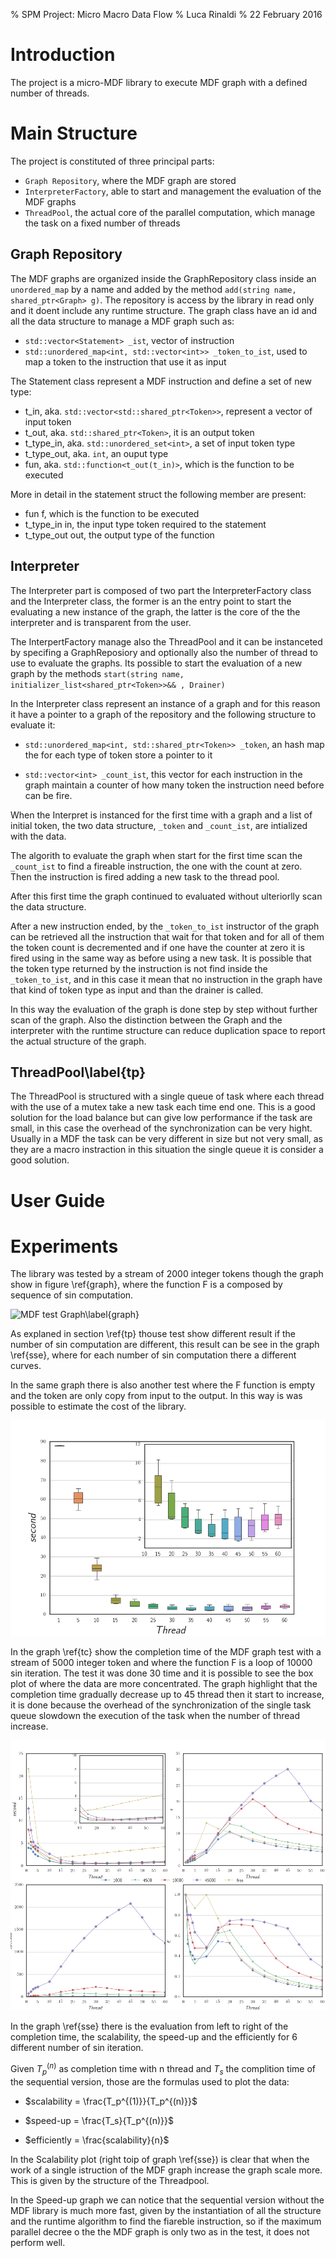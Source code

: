 % SPM Project: Micro Macro Data Flow
% Luca Rinaldi
% 22 February 2016

# Introduction
The project is a micro-MDF library to execute MDF graph with a defined number of threads.

# Main Structure
The project is constituted of three principal parts:

- `Graph Repository`, where the MDF graph are stored
- `InterpreterFactory`, able to start and management the evaluation of the MDF graphs
- `ThreadPool`, the actual core of the parallel computation, which manage the task on a fixed number of threads

## Graph Repository
The MDF graphs are organized inside the GraphRepository class inside an `unordered_map` by a name and added by the method `add(string name, shared_ptr<Graph> g)`. The repository is access by the library in read only and it doent include any runtime structure. The graph class have an id and all the data structure to manage a MDF graph such as:

- `std::vector<Statement> _ist`, vector of instruction
- `std::unordered_map<int, std::vector<int>> _token_to_ist`, used to map a token to the instruction that use it as input

The Statement class represent a MDF instruction and define a set of new type:

- t_in, aka. `std::vector<std::shared_ptr<Token>>`, represent a vector of input token
- t_out, aka. `std::shared_ptr<Token>`, it is an output token
- t_type_in, aka. `std::unordered_set<int>`, a set of input token type
- t_type_out, aka. `int`, an ouput type
- fun, aka. `std::function<t_out(t_in)>`, which is the function to be executed

More in detail in the statement struct the following member are present:

- fun f, which is the function to be executed
- t_type_in in, the input type token required to the statement
- t_type_out out, the output type of the function


## Interpreter
The Interpreter part is composed of two part the InterpreterFactory class and the Interpreter class, the former is an the entry point to start the evaluating a new instance of the graph, the latter is the core of the the interpreter and is transparent from the user.

The InterpertFactory manage also the ThreadPool and it can be instanceted by specifing a GraphReposiory and optionally also the number of thread to use to evaluate the graphs. Its possible to start the evaluation of a new graph by the methods `start(string name, initializer_list<shared_ptr<Token>>&& , Drainer)`

In the Interpreter class represent an instance of a graph and for this reason it have a pointer to a graph of the repository and the following structure to evaluate it:

- `std::unordered_map<int, std::shared_ptr<Token>> _token`, an hash map the for each type of token store a pointer to it

- `std::vector<int> _count_ist`, this vector for each instruction in the graph maintain a counter of how many token the instruction need before can be fire.

When the Interpret is instanced for the first time with a graph and a list of initial token, the two data structure, `_token` and `_count_ist`, are intialized with the data.

The algorith to evaluate the graph when start for the first time scan the `_count_ist` to find a fireable instruction, the one with the count at zero. Then the instruction is fired adding a new task to the thread pool.

After this first time the graph continued to evaluated without ulteriorlly scan the data structure.

After a new instruction ended, by the `_token_to_ist` instructor of the graph can be retrieved all the instruction that wait for that token and for all of them the token count is decremented and if one have the counter at zero it is fired using in the same way as before using a new task. It is possible that the token type returned by the instruction is not find inside the `_token_to_ist`, and in this case it mean that no instruction in the graph have that kind of token type as input and than the drainer is called.

In this way the evaluation of the graph is done step by step without further scan of the graph. Also the distinction between the Graph and the interpreter with the runtime structure can reduce duplication space to report the actual structure of the graph.


## ThreadPool\label{tp}
The ThreadPool is structured with a single queue of task where each thread with the use of a mutex take a new task each time end one. This is a good solution for the load balance but can give low performance if the task are small, in this case the overhead of the synchronization can be very hight.
Usually in a MDF the task can be very different in size but not very small, as they are a macro instraction in this situation the single queue it is consider a good solution.


# User Guide


# Experiments
The library was tested by a stream of 2000 integer tokens though the graph show in figure \ref{graph}, where the function F is a composed by sequence of sin computation.

![MDF test Graph\label{graph}](img/graph.png)

As explaned in section \ref{tp} thouse test show different result if the number of sin computation are different, this result can be see in the graph \ref{sse}, where for each number of sin computation there a different curves.

In the same graph there is also another test where the F function is empty and the token are only copy from input to the output. In this way is was possible to estimate the cost of the library.

![Completion Time\label{tc}](img/tc.png)

In the graph \ref{tc} show the completion time of the MDF graph test with a stream of 5000 integer token and where the function F is a loop of 10000 sin iteration. The test it was done 30 time and it is possible to see the box plot of where the data are more concentrated. The graph highlight that the completion time gradually decrease up to 45 thread then it start to increase, it is done because the overhead of the synchronization of the single task queue slowdown the execution of the task when the number of thread increase.

![Scalability, Speedup, Efficiently\label{sse}](img/sse_last.png)

In the graph \ref{sse} there is the evaluation from left to right of the completion time, the scalability, the speed-up and the efficiently for 6 different number of sin iteration.

Given $T_p^{(n)}$ as completion time with n thread and $T_s$ the complition time of the sequential version, those are the formulas used to plot the data:

- $scalability = \frac{T_p^{(1)}}{T_p^{(n)}}$

- $speed-up = \frac{T_s}{T_p^{(n)}}$

- $efficiently = \frac{scalability}{n}$

In the Scalability plot (right toip of graph \ref{sse}) is clear that when the work of a single istruction of the MDF graph increase the graph scale more. This is given by the structure of the Threadpool.

In the Speed-up graph we can notice that the sequential version without the MDF library is much more fast, given by the instantiation of all the structure and the runtime algorithm to find the fiareble instruction, so if the maximum parallel decree o the the MDF graph is only two as in the test, it does not perform well.
